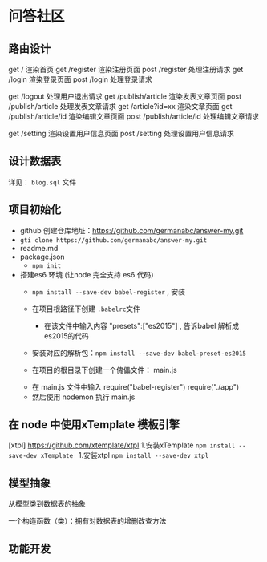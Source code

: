 # 问答社区

## 路由设计

get    /           渲染首页
get    /register   渲染注册页面
post   /register   处理注册请求
get    /login      渲染登录页面
post    /login     处理登录请求

get     /logout      处理用户退出请求
get     /publish/article   渲染发表文章页面
post     /publish/article   处理发表文章请求
get      /article?id=xx 渲染文章页面
get      /publish/article/id 渲染编辑文章页面
post     /publish/article/id 处理编辑文章请求

get      /setting    渲染设置用户信息页面
post     /setting   处理设置用户信息请求


## 设计数据表
详见： `blog.sql` 文件

## 项目初始化
- github 创建仓库地址：https://github.com/germanabc/answer-my.git
- `gti clone https://github.com/germanabc/answer-my.git`
- readme.md
- package.json
  + `npm init`
- 搭建es6 环境  (让node 完全支持 es6 代码)
  + `npm install --save-dev babel-register` , 安装

  + 在项目根路径下创建 `.babelrc`文件
     * 在该文件中输入内容  "presets":["es2015"] , 告诉babel 解析成 es2015的代码
  + 安装对应的解析包：`npm install --save-dev babel-preset-es2015`

  +  在项目的根目录下创建一个傀儡文件： main.js
    * 在 main.js 文件中输入 require("babel-register")  require("./app")
  + 然后使用 nodemon 执行 main.js  


##  在 node 中使用xTemplate 模板引擎
  [xtpl] https://github.com/xtemplate/xtpl
 1.安装xTemplate `npm install --save-dev xTemplate `
1.安装xtpl `npm install --save-dev xtpl `


## 模型抽象

从模型类到数据表的抽象

一个构造函数（类）：拥有对数据表的增删改查方法

## 功能开发